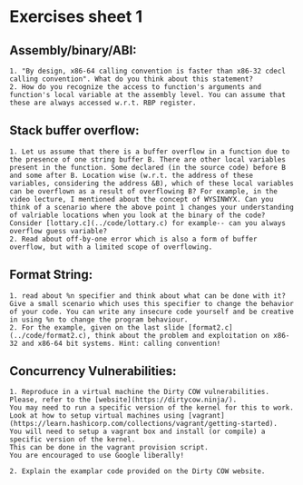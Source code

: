 # Exercises sheet 1

## Assembly/binary/ABI:
	1. "By design, x86-64 calling convention is faster than x86-32 cdecl calling convention". What do you think about this statement?
	2. How do you recognize the access to function's arguments and function's local variable at the assembly level. You can assume that these are always accessed w.r.t. RBP register.  

## Stack buffer overflow:
	1. Let us assume that there is a buffer overflow in a function due to the presence of one string buffer B. There are other local variables present in the function. Some declared (in the source code) before B and some after B. Location wise (w.r.t. the address of these variables, considering the address &B), which of these local variables can be overflown as a result of overflowing B? For example, in the video lecture, I mentioned about the concept of WYSINWYX. Can you think of a scenario where the above point 1 changes your understanding of valriable locations when you look at the binary of the code? Consider [lottary.c](../code/lottary.c) for example-- can you always overflow guess variable?
	2. Read about off-by-one error which is also a form of buffer overflow, but with a limited scope of overflowing.
## Format String:
	1. read about %n specifier and think about what can be done with it? Give a small scenario which uses this specifier to change the behavior of your code. You can write any insecure code yourself and be creative in using %n to change the program behaviour.
	2. For the example, given on the last slide [format2.c](../code/format2.c), think about the problem and exploitation on x86-32 and x86-64 bit systems. Hint: calling convention!

## Concurrency Vulnerabilities:
    1. Reproduce in a virtual machine the Dirty COW vulnerabilities.
    Please, refer to the [website](https://dirtycow.ninja/).
    You may need to run a specific version of the kernel for this to work.
    Look at how to setup virtual machines using [vagrant](https://learn.hashicorp.com/collections/vagrant/getting-started).
    You will need to setup a vagrant box and install (or compile) a specific version of the kernel.
    This can be done in the vagrant provision script.
    You are encouraged to use Google liberally!

    2. Explain the examplar code provided on the Dirty COW website.
